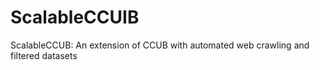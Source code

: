 # ScalableCCUIB
ScalableCCUB: An extension of CCUB with automated web crawling and filtered datasets
